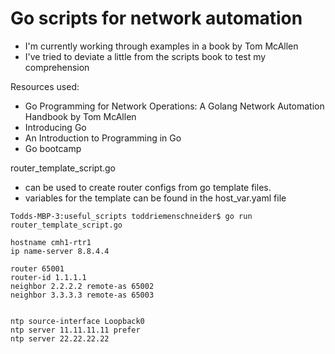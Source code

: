 # Go scripts for network automation
- I'm currently working through examples in a book by Tom McAllen
- I've tried to deviate a little from the scripts book to test my comprehension


Resources used:
- Go Programming for Network Operations: A Golang Network Automation Handbook by Tom McAllen
- Introducing Go
- An Introduction to Programming in Go
- Go bootcamp


router_template_script.go 
- can be used to create router configs from go template files. 
- variables for the template can be found in the host_var.yaml file

```
Todds-MBP-3:useful_scripts toddriemenschneider$ go run router_template_script.go 

hostname cmh1-rtr1
ip name-server 8.8.4.4

router 65001
router-id 1.1.1.1
neighbor 2.2.2.2 remote-as 65002
neighbor 3.3.3.3 remote-as 65003


ntp source-interface Loopback0
ntp server 11.11.11.11 prefer
ntp server 22.22.22.22
```
